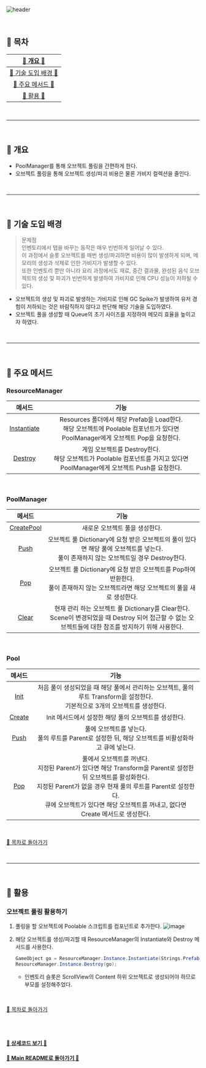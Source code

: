 ![header](https://capsule-render.vercel.app/api?type=cylinder&color=A1B6FF&height=150&section=header&text=Object%20Pooling&fontSize=60&fontColor=ECFBFF&animation=fadeIn)

<br>


## :crescent_moon: 목차

| [🐰 개요 🐰](#rabbit-개요) |
| :---: |
| [🐇 기술 도입 배경 🐇](#rabbit2-기술-도입-배경) |
| [🍡 주요 메서드 🍡](#dango-주요-메서드) |
| [🍵 활용 🍵](#tea-활용) |

<br>

* * *

<br>

## :rabbit: 개요  
- PoolManager를 통해 오브젝트 풀링을 간편하게 한다.
- 오브젝트 풀링을 통해 오브젝트 생성/파괴 비용은 물론 가비지 컬렉션을 줄인다.

<br>

* * *

<br>

## :rabbit2: 기술 도입 배경

> 문제점<br>
> 인벤토리에서 탭을 바꾸는 동작은 매우 빈번하게 일어날 수 있다.<br>
> 이 과정에서 슬롯 오브젝트를 매번 생성/파괴하면 비용이 많이 발생하게 되며, 메모리의 생성과 삭제로 인한 가비지가 발생할 수 있다.<br>
> 또한 인벤토리 뿐만 아니라 요리 과정에서도 재료, 중간 결과물, 완성된 음식 오브젝트의 생성 및 파괴가 빈번하게 발생하여 가비지로 인해 CPU 성능이 저하될 수 있다.<br>
- 오브젝트의 생성 및 파괴로 발생하는 가비지로 인해 GC Spike가 발생하여 유저 경험이 저하되는 것은 바람직하지 않다고 판단해 해당 기술을 도입하였다.
- 오브젝트 풀을 생성할 때 Queue의 초기 사이즈를 지정하여 메모리 효율을 높이고자 하였다.

<br>

* * *

<br>

## :dango: 주요 메서드

### ResourceManager

|메서드|기능|
|:---:|:---:|
|[Instantiate](https://github.com/TodangTodang/TodangTodangPublic/blob/67cd97076bd3a93284b40d230c277ccbe69850f4/Scripts/Manager/ResourceManager.cs#L30-L63)|Resources 폴더에서 해당 Prefab을 Load한다.<br>해당 오브젝트에 Poolable 컴포넌트가 있다면 PoolManager에게 오브젝트 Pop을 요청한다.|
|[Destroy](https://github.com/TodangTodang/TodangTodangPublic/blob/67cd97076bd3a93284b40d230c277ccbe69850f4/Scripts/Manager/ResourceManager.cs#L65-L78)|게임 오브젝트를 Destroy한다.<br>해당 오브젝트가 Poolable 컴포넌트를 가지고 있다면 PoolManager에게 오브젝트 Push를 요청한다.|

<br>

### PoolManager

|메서드|기능|
|:---:|:---:|
|[CreatePool](https://github.com/TodangTodang/TodangTodangPublic/blob/2b5e16ffc5b48cefbdae98689b16329ac1593c9a/Scripts/Manager/PoolManager.cs#L9-L18)|새로운 오브젝트 풀을 생성한다.|
|[Push](https://github.com/TodangTodang/TodangTodangPublic/blob/2b5e16ffc5b48cefbdae98689b16329ac1593c9a/Scripts/Manager/PoolManager.cs#L20-L33)|오브젝트 풀 Dictionary에 요청 받은 오브젝트의 풀이 있다면 해당 풀에 오브젝트를 넣는다.<br>풀이 존재하지 않는 오브젝트일 경우 Destroy한다.|
|[Pop](https://github.com/TodangTodang/TodangTodangPublic/blob/2b5e16ffc5b48cefbdae98689b16329ac1593c9a/Scripts/Manager/PoolManager.cs#L35-L43)|오브젝트 풀 Dictionary에 요청 받은 오브젝트를 Pop하여 반환한다.<br>풀이 존재하지 않는 오브젝트라면 해당 오브젝트의 풀을 새로 생성한다.|
|[Clear](https://github.com/TodangTodang/TodangTodangPublic/blob/2b5e16ffc5b48cefbdae98689b16329ac1593c9a/Scripts/Manager/PoolManager.cs#L45-L48)|현재 관리 하는 오브젝트 풀 Dictionary를 Clear한다.<br>Scene이 변경되었을 때 Destroy 되어 접근할 수 없는 오브젝트들에 대한 참조를 방지하기 위해 사용한다.|

<br>

### Pool

|메서드|기능|
|:---:|:---:|
|[Init](https://github.com/TodangTodang/TodangTodangPublic/blob/2b5e16ffc5b48cefbdae98689b16329ac1593c9a/Scripts/Manager/ObjectPooling/Pool.cs#L12-L22)|처음 풀이 생성되었을 때 해당 풀에서 관리하는 오브젝트, 풀의 루트 Transform을 설정한다.<br>기본적으로 3개의 오브젝트를 생성한다.|
|[Create](https://github.com/TodangTodang/TodangTodangPublic/blob/2b5e16ffc5b48cefbdae98689b16329ac1593c9a/Scripts/Manager/ObjectPooling/Pool.cs#L24-L31)|Init 메서드에서 설정한 해당 풀의 오브젝트를 생성한다.|
|[Push](https://github.com/TodangTodang/TodangTodangPublic/blob/2b5e16ffc5b48cefbdae98689b16329ac1593c9a/Scripts/Manager/ObjectPooling/Pool.cs#L33-L43)|풀에 오브젝트를 넣는다.<br>풀의 루트를 Parent로 설정한 뒤, 해당 오브젝트를 비활성화하고 큐에 넣는다.|
|[Pop](https://github.com/TodangTodang/TodangTodangPublic/blob/2b5e16ffc5b48cefbdae98689b16329ac1593c9a/Scripts/Manager/ObjectPooling/Pool.cs#L45-L64)|풀에서 오브젝트를 꺼낸다.<br>지정된 Parent가 있다면 해당 Transform을 Parent로 설정한 뒤 오브젝트를 활성화한다.<br>지정된 Parent가 없을 경우 현재 풀의 루트를 Parent로 설정한다.<br>큐에 오브젝트가 있다면 해당 오브젝트를 꺼내고, 없다면 Create 메서드로 생성한다.|

<br>

[🌙 목차로 돌아가기](#crescent_moon-목차)

<br>

* * *

<br>

## :tea: 활용 

### 오브젝트 풀링 활용하기

1. 풀링을 할 오브젝트에 Poolable 스크립트를 컴포넌트로 추가한다.
![image](https://github.com/j-miiin/TodangTodangCodes/assets/62470991/5bea7661-4b63-47fe-aabb-36191912e548)

2. 해당 오브젝트를 생성/파괴할 때 ResourceManager의 Instantiate와 Destroy 메서드를 사용한다.
    ```cs
    GameObject go = ResourceManager.Instance.Instantiate(Strings.Prefabs.UI_INVENTORY_SLOT, _scrollViewContainer);
    ResourceManager.Instance.Destroy(go);
    ```
    - 인벤토리 슬롯은 ScrollView의 Content 하위 오브젝트로 생성되어야 하므로 부모를 설정해주었다.
    
<br>

[🌙 목차로 돌아가기](#crescent_moon-목차)

<br><br>


#### [🐰 상세코드 보기 🐰]()

#### [🌙 Main README로 돌아가기 🌙](/README.md)
